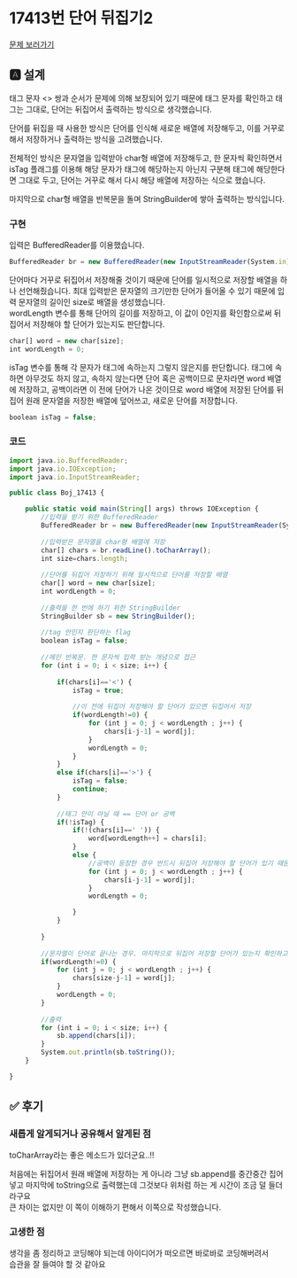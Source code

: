 # 17413번 단어 뒤집기2
[문제 보러가기](https://www.acmicpc.net/problem/17413)

## 🅰 설계
태그 문자 <> 쌍과 순서가 문제에 의해 보장되어 있기 때문에 태그 문자를 확인하고 태그는 그대로, 단어는 뒤집어서 출력하는 방식으로 생각했습니다.

단어를 뒤집을 때 사용한 방식은 단어를 인식해 새로운 배열에 저장해두고, 이를 거꾸로 해서 저장하거나 출력하는 방식을 고려했습니다.

전체적인 방식은 문자열을 입력받아 char형 배열에 저장해두고, 한 문자씩 확인하면서 isTag 플래그를 이용해 해당 문자가 태그에 해당하는지 아닌지 구분해 태그에 해당한다면 그대로 두고, 단어는 거꾸로 해서 다시 해당 배열에 저장하는 식으로 했습니다.

마지막으로 char형 배열을 반복문을 돌며 StringBuilder에 쌓아 출력하는 방식입니다.

### 구현
입력은 BufferedReader를 이용했습니다.   
```jsx
BufferedReader br = new BufferedReader(new InputStreamReader(System.in));
```

단어마다 거꾸로 뒤집어서 저장해줄 것이기 때문에 단어를 일시적으로 저장할 배열을 하나 선언해줬습니다. 최대 입력받은 문자열의 크기만한 단어가 들어올 수 있기 때문에 입력 문자열의 길이인 size로 배열을 생성했습니다.   
wordLength 변수를 통해 단어의 길이를 저장하고, 이 값이 0인지를 확인함으로써 뒤집어서 저장해야 할 단어가 있는지도 판단합니다.
```jsx
char[] word = new char[size];
int wordLength = 0;
```

isTag 변수를 통해 각 문자가 태그에 속하는지 그렇지 않은지를 판단합니다. 태그에 속하면 아무것도 하지 않고, 속하지 않는다면 단어 혹은 공백이므로 문자라면 word 배열에 저장하고, 공백이라면 이 전에 단어가 나온 것이므로 word 배열에 저장된 단어를 뒤집어 원래 문자열을 저장한 배열에 덮어쓰고, 새로운 단어를 저장합니다.
```jsx
boolean isTag = false;
```

### 코드
```jsx
import java.io.BufferedReader;
import java.io.IOException;
import java.io.InputStreamReader;

public class Boj_17413 {

	public static void main(String[] args) throws IOException {
		//입력을 받기 위한 BufferedReader
		BufferedReader br = new BufferedReader(new InputStreamReader(System.in));
		
		//입력받은 문자열을 char형 배열에 저장
		char[] chars = br.readLine().toCharArray();
		int size=chars.length;
		
		//단어를 뒤집어 저장하기 위해 일시적으로 단어를 저장할 배열
		char[] word = new char[size];
		int wordLength = 0;
		
		//출력을 한 번에 하기 위한 StringBuilder
		StringBuilder sb = new StringBuilder();
		
		//tag 안인지 판단하는 flag
		boolean isTag = false;
		
		//메인 반복문. 한 문자씩 입력 받는 개념으로 접근
		for (int i = 0; i < size; i++) {
			
			if(chars[i]=='<') {
				isTag = true;
				
				//이 전에 뒤집어 저장해야 할 단어가 있으면 뒤집어서 저장
				if(wordLength!=0) {
					for (int j = 0; j < wordLength ; j++) {
						chars[i-j-1] = word[j];
					}
					wordLength = 0;
				}
			}
			else if(chars[i]=='>') {
				isTag = false;
				continue;
			}
			
			//태그 안이 아닐 때 == 단어 or 공백
			if(!isTag) {
				if(!(chars[i]==' ')) {
					word[wordLength++] = chars[i];
				}
				else {
					//공백이 등장한 경우 반드시 뒤집어 저장해야 할 단어가 있기 때문에 저장된 단어를 뒤집어 저장
					for (int j = 0; j < wordLength ; j++) {
						chars[i-j-1] = word[j];
					}
					wordLength = 0;

				}
			}
			
		}
		
		//문자열이 단어로 끝나는 경우. 마지막으로 뒤집어 저장할 단어가 있는지 확인하고 있으면 뒤집어 저장
		if(wordLength!=0) {
			for (int j = 0; j < wordLength ; j++) {
				chars[size-j-1] = word[j];
			}
			wordLength = 0;
		}
		
		//출력
		for (int i = 0; i < size; i++) {
			sb.append(chars[i]);
		}
		System.out.println(sb.toString());
	}

}
```

## ✅ 후기
### 새롭게 알게되거나 공유해서 알게된 점
toCharArray라는 좋은 메소드가 있더군요..!!

처음에는 뒤집어서 원래 배열에 저장하는 게 아니라 그냥 sb.append를 중간중간 집어넣고 마지막에 toString으로 출력했는데 그것보다 위처럼 하는 게 시간이 조금 덜 들더라구요   
큰 차이는 없지만 이 쪽이 이해하기 편해서 이쪽으로 작성했습니다.
### 고생한 점
생각을 좀 정리하고 코딩해야 되는데 아이디어가 떠오르면 바로바로 코딩해버려서   
습관을 잘 들여야 할 것 같아요
